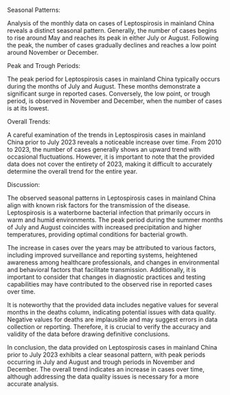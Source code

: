 Seasonal Patterns: 

Analysis of the monthly data on cases of Leptospirosis in mainland China reveals a distinct seasonal pattern. Generally, the number of cases begins to rise around May and reaches its peak in either July or August. Following the peak, the number of cases gradually declines and reaches a low point around November or December.

Peak and Trough Periods: 

The peak period for Leptospirosis cases in mainland China typically occurs during the months of July and August. These months demonstrate a significant surge in reported cases. Conversely, the low point, or trough period, is observed in November and December, when the number of cases is at its lowest.

Overall Trends: 

A careful examination of the trends in Leptospirosis cases in mainland China prior to July 2023 reveals a noticeable increase over time. From 2010 to 2023, the number of cases generally shows an upward trend with occasional fluctuations. However, it is important to note that the provided data does not cover the entirety of 2023, making it difficult to accurately determine the overall trend for the entire year.

Discussion: 

The observed seasonal patterns in Leptospirosis cases in mainland China align with known risk factors for the transmission of the disease. Leptospirosis is a waterborne bacterial infection that primarily occurs in warm and humid environments. The peak period during the summer months of July and August coincides with increased precipitation and higher temperatures, providing optimal conditions for bacterial growth.

The increase in cases over the years may be attributed to various factors, including improved surveillance and reporting systems, heightened awareness among healthcare professionals, and changes in environmental and behavioral factors that facilitate transmission. Additionally, it is important to consider that changes in diagnostic practices and testing capabilities may have contributed to the observed rise in reported cases over time.

It is noteworthy that the provided data includes negative values for several months in the deaths column, indicating potential issues with data quality. Negative values for deaths are implausible and may suggest errors in data collection or reporting. Therefore, it is crucial to verify the accuracy and validity of the data before drawing definitive conclusions.

In conclusion, the data provided on Leptospirosis cases in mainland China prior to July 2023 exhibits a clear seasonal pattern, with peak periods occurring in July and August and trough periods in November and December. The overall trend indicates an increase in cases over time, although addressing the data quality issues is necessary for a more accurate analysis.
